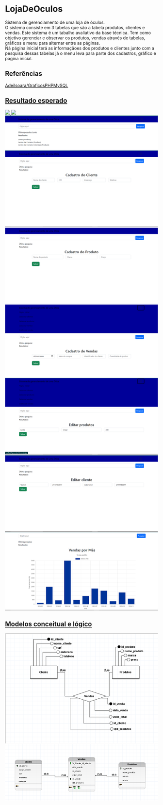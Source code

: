# LojaDeOculos
Sistema de gerenciamento de uma loja de óculos.
<br>
O sistema consiste em 3 tabelas que são a tabela produtos, clientes e vendas. Este sistema é um tabalho avaliativo da base técnica.
Tem como objetivo gerenciar e observar os produtos, vendas através de tabelas, gráficos e menu para alternar entre as páginas.
<br>
Ná página inicial terá as informaçãoes dos produtos e clientes junto com a pesquisa dessas tabelas já o menu leva para parte dos cadastros, gráfico e página inicial.
<br>
<h2>Referências</h2>
<a href="https://github.com/Adeilsoara/GraficosPHPMySQL">Adeilsoara/GraficosPHPMySQL

<h2>Resultado esperado</h2>
<img src="resultado/pág_inicial.png">
<img src="resultado/pág_inicial2.png">
<img src="resultado/pesquisa.png">
<img src="resultado/cd_clientes.png">
<img src="resultado/cd_produtos.png">
<img src="resultado/cd_vendas.png">
<img src="resultado/editar_1.png">
<img src="resultado/editar_2.png">
<img src="resultado/grafico.png">

<h2>Modelos conceitual e lógico</h2>
<img src="resultado/conceitual.png">
<img src="resultado/lógico.png">

